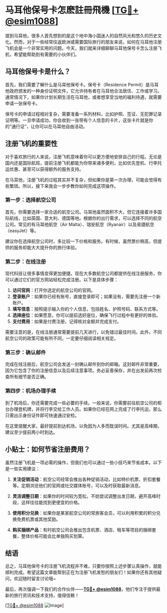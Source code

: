 # 马耳他保号卡怎麽註冊飛機 [[TG💪+ @esim1088](https://t.me/s/esim1088)]

提到马耳他，很多人首先想到的是这个地中海小国迷人的自然风光和悠久的历史文化。然而，对于一些经常往返欧洲或需要国际旅行的朋友来说，如何在马耳他注册飞机会是一个非常实用的问题。今天，我们就来详细聊聊马耳他保号卡怎么注册飞机，希望能帮助到有需要的小伙伴们。

## 马耳他保号卡是什么？

首先，我们需要了解什么是马耳他保号卡。保号卡（Residence Permit）是马耳他政府颁发的一种身份证明文件，它允许持有者在马耳他合法居住、工作或学习。通常情况下，如果你计划长期生活在马耳他，或者想享受当地的福利待遇，就需要申请一张保号卡。

保号卡的申请过程相对复杂，需要准备一系列材料，比如护照、签证、无犯罪记录证明等。一旦申请成功，你会收到一张带有个人信息的卡片，这张卡片就是你的“通行证”，让你可以在马耳他自由活动。

## 注册飞机的重要性

对于喜欢旅行的人来说，注册飞机意味着你可以更方便地安排自己的行程。无论是国内还是国际航班，提前注册飞机都能为你带来诸多便利，比如优先登机、行李托运优惠、甚至可以获得额外的服务支持。

在马耳他，注册飞机的过程其实并不复杂，但如果你是第一次办理，可能会觉得有些繁琐。所以，接下来我会一步步教你如何完成这项操作。

### 第一步：选择航空公司

首先，你需要选择一家合适的航空公司。马耳他虽然面积不大，但它连接着许多国际航线，比如英国、意大利、德国等地。根据你的出行需求，可以选择不同的航空公司。常见的有马耳他航空（Air Malta）、瑞安航空（Ryanair）以及易捷航空（easyJet）等。

建议你在选择航空公司时，多比较一下价格和服务。有时候，虽然票价稍高，但提供的服务却能大大提升你的旅行体验。

### 第二步：在线注册

现代科技让很多事情变得更加便捷。现在大多数航空公司都提供在线注册服务，你可以通过它们的官方网站轻松完成注册。以下是具体步骤：

1. **访问官网**：打开你选定的航空公司的官网。
2. **登录账户**：如果你已经有账号，直接登录即可；如果没有，需要先注册一个新账户。
3. **填写信息**：按照提示输入你的个人信息，包括姓名、护照号码、联系方式等。
4. **选择座位**：如果愿意，你可以提前选好座位，确保飞行过程中有更好的体验。
5. **支付费用**：如果是付费注册，记得核对金额并完成支付。

需要注意的是，在线注册通常需要提前几天进行，以免错过最佳时间。此外，不同航空公司的政策可能有所不同，一定要仔细阅读相关规定。

### 第三步：确认邮件

完成在线注册后，航空公司会发送一封确认邮件到你的邮箱。这封邮件非常重要，因为它包含了你的注册信息以及后续注意事项。务必妥善保存，并在出发前再次检查所有细节是否正确。

### 第四步：机场办理手续

到了机场后，你还需要完成一些必要的手续。一般来说，你需要前往航空公司的柜台办理登机牌，并将行李交给工作人员。如果你已经在网上完成了行李托运，那么只需出示身份证件即可快速通过安检。

在这里提醒大家，最好提前到达机场，以免因为人多而耽误时间。尤其是高峰期，建议至少提前两小时到达。

## 小贴士：如何节省注册费用？

虽然注册飞机是一项必需的操作，但我们也可以通过一些小技巧来节省成本。以下是一些实用建议：

1. **关注促销活动**：航空公司经常会推出各种促销活动，比如特价机票、折扣套餐等。定期浏览他们的官网或社交媒体账号，可以及时获取最新消息。
   
2. **灵活调整日期**：如果你的时间较为宽松，不妨尝试调整出发日期，避开高峰时段，这样往往能找到更便宜的价格。

3. **使用积分兑换**：如果你是某家航空公司的常旅客会员，可以利用积累的积分兑换免费机票或其他奖励。

4. **购买捆绑产品**：有时航空公司会推出包含机票、酒店、租车等项目的捆绑套餐，整体价格可能会比单独购买划算。

## 结语

总之，马耳他保号卡的注册飞机流程并不难，只要你按照上述步骤认真操作，就能顺利完成。希望这篇文章能帮到正在为注册飞机发愁的朋友们！如果你还有其他疑问，欢迎随时留言讨论哦~

最后，再次强调一下我们的合作伙伴——**[TG💪+ @esim1088](https://t.me/s/esim1088)**，他们专注于提供最新的旅行资讯和技术支持，值得信赖！

[[TG💪+ @esim1088](https://t.me/s/esim1088) ![Image](https://i.postimg.cc/4NQfJmqS/Snipaste-2025-05-13-00-14-12.png)]